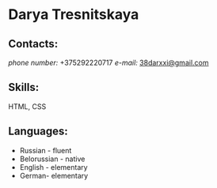 # Darya Tresnitskaya
## Contacts:
*phone number:* +375292220717
*e-mail:* 38darxxi@gmail.com
## Skills:
HTML, CSS
## Languages:
* Russian - fluent
* Belorussian - native
* English - elementary
* German- elementary
